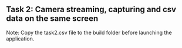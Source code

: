 ## Task 2: Camera streaming, capturing and csv data on the same screen

Note: Copy the task2.csv file to the build folder before launching the application.
